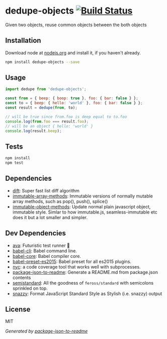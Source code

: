 # dedupe-objects [![Build Status](https://travis-ci.org/micnews/dedupe-objects.png?branch=master)](https://travis-ci.org/micnews/dedupe-objects)

Given two objects, reuse common objects between the both objects

## Installation

Download node at [nodejs.org](http://nodejs.org) and install it, if you haven't already.

```sh
npm install dedupe-objects --save
```

## Usage

```js
import dedupe from 'dedupe-objects';

const from = { beep: { boop: true }, foo: { bar: false } };
const to = { beep: { hello: 'world' }, foo: { bar: false } };
const result = dedupe(from, to);

// will be true since from.foo is deep equal to to.foo
console.log(from.foo === result.foo);
// will be an object { hello: 'world' }
console.log(result.beep);

```

## Tests

```sh
npm install
npm test
```

## Dependencies

- [dift](https://github.com/ashaffer/dift): Super fast list diff algorithm
- [immutable-array-methods](https://github.com/micnews/immutable-array-methods): Immutable versions of normally mutable array methods, such as pop(), push(), splice()
- [immutable-object-methods](https://github.com/micnews/immutable-object-methods): Update normal plain javascript object, immutable style. Simlar to how immutable.js, seamless-immutable etc does it but a lot smaller and simpler.

## Dev Dependencies

- [ava](https://github.com/sindresorhus/ava): Futuristic test runner 🚀
- [babel-cli](https://github.com/babel/babel/tree/master/packages): Babel command line.
- [babel-core](https://github.com/babel/babel/tree/master/packages): Babel compiler core.
- [babel-preset-es2015](https://github.com/babel/babel/tree/master/packages): Babel preset for all es2015 plugins.
- [nyc](https://github.com/bcoe/nyc): a code coverage tool that works well with subprocesses.
- [package-json-to-readme](https://github.com/zeke/package-json-to-readme): Generate a README.md from package.json contents
- [semistandard](https://github.com/Flet/semistandard): All the goodness of `feross/standard` with semicolons sprinkled on top.
- [snazzy](https://github.com/feross/snazzy): Format JavaScript Standard Style as Stylish (i.e. snazzy) output


## License

MIT

_Generated by [package-json-to-readme](https://github.com/zeke/package-json-to-readme)_
